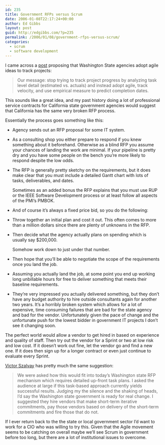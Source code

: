```yaml
---
id: 235
title: Government RFPs versus Scrum
date: 2006-01-08T22:17:24+00:00
author: Ed Gibbs
layout: post
guid: http://edgibbs.com/?p=235
permalink: /2006/01/08/government-rfps-versus-scrum/
categories:
  - scrum
  - software development
---
```

I came across a [post](http://danube.com/blog/victorszalvay/empirical_project_tracking.html) proposing that Washington State agencies adopt agile ideas to track projects:

> Our message: stop trying to track project progress by analyzing task level detail (estimated vs. actuals) and instead adopt agile, track velocity, and use empirical measure to predict completion dates. 

This sounds like a great idea, and my past history doing a lot of professional service contracts for California state government agencies would suggest that California has the same very broken RFP process.

Essentially the process goes something like this:

  * Agency sends out an RFP proposal for some IT system.
  * As a consulting shop you either prepare to respond if you knew something about it beforehand. Otherwise as a blind RFP you assume your chances of landing the work are minimal. If your pipeline is pretty dry and you have some people on the bench you&#8217;re more likely to respond despite the low odds.
  * The RFP is generally pretty sketchy on the requirements, but it does make clear that you must include a detailed Gantt chart with lots of tasks, deliverables, and dates.
  
    Sometimes as an added bonus the RFP explains that you must use RUP or the IEEE Software Development process or at least follow all aspects of the PMI&#8217;s PMBOK.
  * And of course it&#8217;s always a fixed price bid, so you do the following: 

  * Throw together an initial plan and cost it out. This often comes to more than a million dollars since there are plenty of unknowns in the RFP.
  * Then decide what the agency actually plans on spending which is usually say $200,000.
  
    Somehow work down to just under that number.
  * Then hope that you&#8217;ll be able to negotiate the scope of the requirements once you land the job.
  * Assuming you actually land the job, at some point you end up working long unbillable hours for free to deliver something that meets their baseline requirements.

  * They&#8217;re very impressed you actually delivered something, but they don&#8217;t have any budget authority to hire outside consultants again for another two years.
It&#8217;s a horribly broken system which allows for a lot of expensive, time consuming failures that are bad for the state agency and bad for the vendor. Unfortunately given the pace of change and the unfortunate push for the lowest bidder in government IT projects I don&#8217;t see it changing soon.

The perfect world would allow a vendor to get hired in based on experience and quality of staff. Then try out the vendor for a Sprint or two at low risk and low cost. If it doesn&#8217;t work out fine, let the vendor go and find a new one. If it does then sign up for a longer contract or even just continue to evaluate every Sprint.

[Victor Szalvay](http://danube.com/blog/victorszalvay) has pretty much the same suggestion:

> We were asked how this would fit into today&#8217;s Washington state RFP mechanism which requires detailed up-front task plans. I asked the audience at large if this task-based approach currently yields successful results. Judging my the silence and the shaking of heads, I&#8217;d say the Washington state government is ready for real change. I suggested they hire vendors that make short-term iterative commitments, pay those vendors based on delivery of the short-term commitments and fire those that do not.

If I ever return back to the the state or local government sector I&#8217;d want to work for a CIO who was willing to try this. Given that the Agile movement seems to be catching on overall maybe we&#8217;ll see Scrum in government before too long, but there are a lot of institutional issues to overcome.